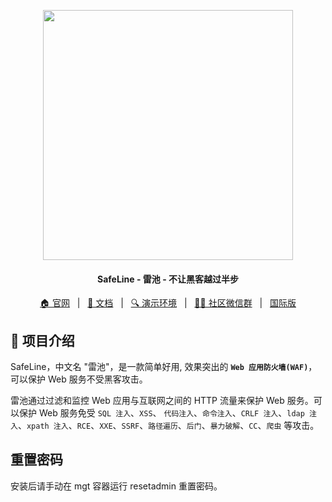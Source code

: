 <p align="center">
  <img src="https://github.com/chaitin/SafeLine/raw/main/images/banner.png" width="400" />
</p>

<h4 align="center">
  SafeLine - 雷池 - 不让黑客越过半步
</h4>

<p align="center">
  <a target="_blank" href="https://waf-ce.chaitin.cn/">🏠 官网</a> &nbsp; | &nbsp;
  <a target="_blank" href="https://docs.waf-ce.chaitin.cn/">📖 文档</a> &nbsp; | &nbsp;
  <a target="_blank" href="https://demo.waf-ce.chaitin.cn:9443/">🔍 演示环境</a> &nbsp; | &nbsp;
  <a target="_blank" href="https://github.com/chaitin/SafeLine/blob/main/images/wechat.png">🙋‍♂️ 社区微信群</a> &nbsp; | &nbsp;
  <a target="_blank" href="https://github.com/chaitin/SafeLine">国际版</a>
</p>

## 👋 项目介绍

SafeLine，中文名 "雷池"，是一款简单好用, 效果突出的 **`Web 应用防火墙(WAF)`**，可以保护 Web 服务不受黑客攻击。

雷池通过过滤和监控 Web 应用与互联网之间的 HTTP 流量来保护 Web 服务。可以保护 Web 服务免受 `SQL 注入`、`XSS`、 `代码注入`、`命令注入`、`CRLF 注入`、`ldap 注入`、`xpath 注入`、`RCE`、`XXE`、`SSRF`、`路径遍历`、`后门`、`暴力破解`、`CC`、`爬虫` 等攻击。

## 重置密码

安装后请手动在 mgt 容器运行 resetadmin 重置密码。
